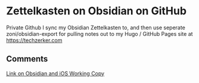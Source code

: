 # 

# Zettelkasten on Obsidian on GitHub

Private Github I sync my Obsidian Zettelkasten to, and then use seperate zoni/obsidian-export for pulling notes out to my Hugo / GitHub Pages site at https://techzerker.com

## Comments

[Link on Obsidian and iOS Working Copy](https://ryan.himmelwright.net/post/obsidian-ios-setup/)

